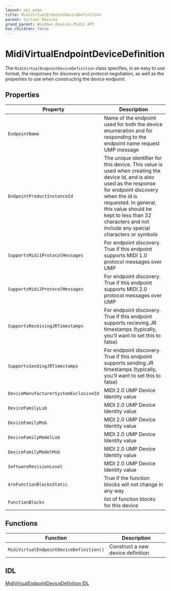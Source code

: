 ```yaml
---
layout: api_page
title: MidiVirtualEndpointDeviceDefinition
parent: Virtual Devices
grand_parent: Windows.Devices.Midi2 API
has_children: false
---
```


# MidiVirtualEndpointDeviceDefinition

The `MidiVirtualEndpointDeviceDefinition` class specifies, in an easy to use format, the responses for discovery and protocol negotiation, as well as the properties to use when constructing the device endpoint.

## Properties

| Property | Description |
| --------------- | ----------- |
| `EndpointName` | Name of the endpoint used for both the device enumeration and for responding to the endpoint name request UMP message |
| `EndpointProductInstanceId` | The unique identifier for this device. This value is used when creating the device Id, and is also used as the response for endpoint discovery when the id is requested. In general, this value should be kept to less than 32 characters and not include any special characters or symbols |
| `SupportsMidi1ProtocolMessages` | For endpoint discovery. True if this endpoint supports MIDI 1.0 protocol messages over UMP |
| `SupportsMidi2ProtocolMessages` | For endpoint discovery. True if this endpoint supports MIDI 2.0 protocol messages over UMP |
| `SupportsReceivingJRTimestamps` | For endpoint discovery. True if this endpoint supports recieving JR timestamps (typically, you'll want to set this to false) |
| `SupportsSendingJRTimestamps` | For endpoint discovery. True if this endpoint supports sending JR timestamps (typically, you'll want to set this to false) |
| `DeviceManufacturerSystemExclusiveId` | MIDI 2.0 UMP Device Identity value|
| `DeviceFamilyLsb` | MIDI 2.0 UMP Device Identity value |
| `DeviceFamilyMsb` | MIDI 2.0 UMP Device Identity value |
| `DeviceFamilyModelLsb` | MIDI 2.0 UMP Device Identity value |
| `DeviceFamilyModelMsb` | MIDI 2.0 UMP Device Identity value |
| `SoftwareRevisionLevel` | MIDI 2.0 UMP Device Identity value |
| `AreFunctionBlocksStatic` | True if the function blocks will not change in any way |
| `FunctionBlocks` | list of function blocks for this device |

## Functions

| Function | Description |
| --------------- | ----------- |
| `MidiVirtualEndpointDeviceDefinition()` | Construct a new device definition |


## IDL

[MidiVirtualEndpointDeviceDefinition IDL](https://github.com/microsoft/MIDI/blob/main/src/api/Client/Midi2Client/MidiVirtualEndpointDeviceDefinition.idl)
